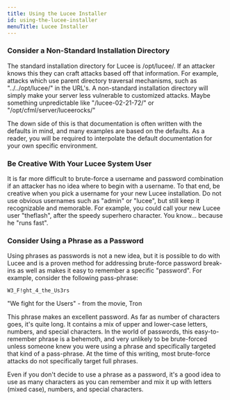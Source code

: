 ```yaml
---
title: Using the Lucee Installer
id: using-the-lucee-installer
menuTitle: Lucee Installer
---
```


### Consider a Non-Standard Installation Directory ###

The standard installation directory for Lucee is /opt/lucee/. If an attacker knows this they can craft attacks based off that information. For example, attacks which use parent directory traversal mechanisms, such as "../../opt/lucee/" in the URL's. A non-standard installation directory will simply make your server less vulnerable to customized attacks. Maybe something unpredictable like "/lucee-02-21-72/" or "/opt/cfml/server/luceerocks/"

The down side of this is that documentation is often written with the defaults in mind, and many examples are based on the defaults. As a reader, you will be required to interpolate the default documentation for your own specific environment.

### Be Creative With Your Lucee System User ###

It is far more difficult to brute-force a username and password combination if an attacker has no idea where to begin with a username. To that end, be creative when you pick a username for your new Lucee installation. Do not use obvious usernames such as "admin" or "lucee", but still keep it recognizable and memorable. For example, you could call your new Lucee user "theflash", after the speedy superhero character. You know... because he "runs fast".

### Consider Using a Phrase as a Password ###

Using phrases as passwords is not a new idea, but it is possible to do with Lucee and is a proven method for addressing brute-force password break-ins as well as makes it easy to remember a specific "password". For example, consider the following pass-phrase:

	W3_F!ght_4_the_Us3rs

"We fight for the Users" - from the movie, Tron

This phrase makes an excellent password. As far as number of characters goes, it's quite long. It contains a mix of upper and lower-case letters, numbers, and special characters. In the world of passwords, this easy-to-remember phrase is a behemoth, and very unlikely to be brute-forced unless someone knew you were using a phrase and specifically targeted that kind of a pass-phrase. At the time of this writing, most brute-force attacks do not specifically target full phrases.

Even if you don't decide to use a phrase as a password, it's a good idea to use as many characters as you can remember and mix it up with letters (mixed case), numbers, and special characters.
